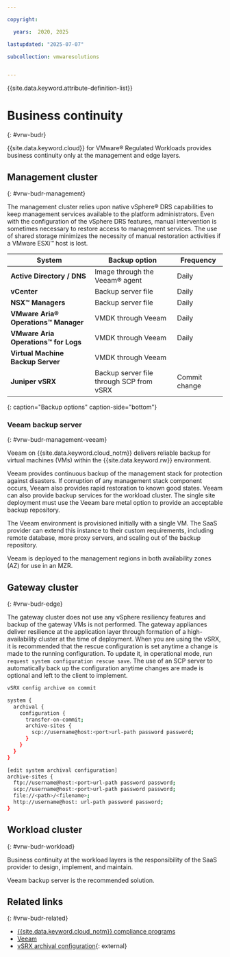 ```yaml
---

copyright:

  years:  2020, 2025

lastupdated: "2025-07-07"

subcollection: vmwaresolutions


---
```


{{site.data.keyword.attribute-definition-list}}

# Business continuity
{: #vrw-budr}



{{site.data.keyword.cloud}} for VMware® Regulated Workloads provides business continuity only at the management and edge layers.

## Management cluster
{: #vrw-budr-management}

The management cluster relies upon native vSphere® DRS capabilities to keep management services available to the platform administrators. Even with the configuration of the vSphere DRS features, manual intervention is sometimes necessary to restore access to management services. The use of shared storage minimizes the necessity of manual restoration activities if a VMware ESXi™ host is lost.

| System | Backup option | Frequency |
|---|---|---
|**Active Directory / DNS** | Image through the Veeam® agent | Daily |
|**vCenter** | Backup server file| Daily |
|**NSX™ Managers** | Backup server file | Daily|
|**VMware Aria® Operations™ Manager** | VMDK through Veeam | Daily |
|**VMware Aria Operations™ for Logs** | VMDK through Veeam | Daily |
|**Virtual Machine Backup Server** | VMDK through Veeam| |
|**Juniper vSRX** | Backup server file through SCP from vSRX | Commit change |
{: caption="Backup options" caption-side="bottom"}

### Veeam backup server
{: #vrw-budr-management-veeam}

Veeam on {{site.data.keyword.cloud_notm}} delivers reliable backup for virtual machines (VMs) within the {{site.data.keyword.rw}} environment.

Veeam provides continuous backup of the management stack for protection against disasters. If corruption of any management stack component occurs, Veeam also provides rapid restoration to known good states. Veeam can also provide backup services for the workload cluster. The single site deployment must use the Veeam bare metal option to provide an acceptable backup repository.

The Veeam environment is provisioned initially with a single VM. The SaaS provider can extend this instance to their custom requirements, including remote database, more proxy servers, and scaling out of the backup repository.

Veeam is deployed to the management regions in both availability zones (AZ) for use in an MZR.

## Gateway cluster
{: #vrw-budr-edge}

The gateway cluster does not use any vSphere resiliency features and backup of the gateway VMs is not performed. The gateway appliances deliver resilience at the application layer through formation of a high-availability cluster at the time of deployment. When you are using the vSRX, it is recommended that the rescue configuration is set anytime a change is made to the running configuration. To update it, in operational mode, run `request system configuration rescue save`. The use of an SCP server to automatically back up the configuration anytime changes are made is optional and left to the client to implement.

```sh
vSRX config archive on commit

system {
  archival {
    configuration {
      transfer-on-commit;
      archive-sites {
        scp://username@host:<port>url-path password password;
      }
    }
  }
}

[edit system archival configuration]
archive-sites {
  ftp://username@host:<port>url-path password password;
  scp://username@host:<port>url-path password password;
  file://<path>/<filename>;
  http://username@host: url-path password password;
}

```

## Workload cluster
{: #vrw-budr-workload}

Business continuity at the workload layers is the responsibility of the SaaS provider to design, implement, and maintain.

Veeam backup server is the recommended solution.

## Related links
{: #vrw-budr-related}

* [{{site.data.keyword.cloud_notm}} compliance programs](https://www.ibm.com/cloud/compliance)
* [Veeam](/docs/vmwaresolutions?topic=vmwaresolutions-veeamvm_overview)
* [vSRX archival configuration](https://www.juniper.net/documentation/us/en/software/junos/cli/topics/task/junos-software-system-management-router-configuration-archiving.html#id-10944516){: external}

